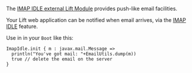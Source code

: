 The [IMAP IDLE external Lift Module](https://github.com/d6y/liftmodules-imap-idle) provides push-like email facilities. 

Your Lift web application can be notified when email arrives, via the [IMAP IDLE](http://en.wikipedia.org/wiki/IMAP_IDLE) feature.

Use in in your `Boot` like this:

    ImapIdle.init { m : javax.mail.Message => 
      println("You've got mail: "+EmailUtils.dump(m))
      true // delete the email on the server
    }





